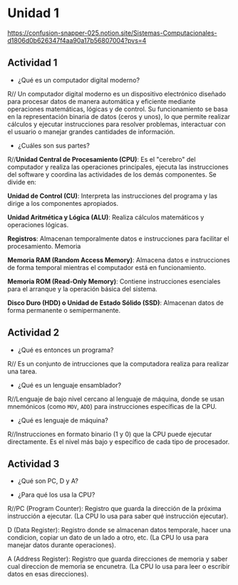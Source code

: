 # Unidad 1

https://confusion-snapper-025.notion.site/Sistemas-Computacionales-d1806d0b626347f4aa90a17b56807004?pvs=4

**Actividad 1**
---
- ¿Qué es un computador digital moderno?
  
R// Un computador digital moderno es un dispositivo electrónico diseñado para procesar datos de manera automática y eficiente mediante operaciones matemáticas, lógicas y de control. Su funcionamiento se basa en la representación binaria de datos (ceros y unos), lo que permite realizar cálculos y ejecutar instrucciones para resolver problemas, interactuar con el usuario o manejar grandes cantidades de información.

- ¿Cuáles son sus partes?
  
R//**Unidad Central de Procesamiento (CPU)**: Es el "cerebro" del computador y realiza las operaciones principales, ejecuta las instrucciones del software y coordina las actividades de los demás componentes. Se divide en:

**Unidad de Control (CU)**: Interpreta las instrucciones del programa y las dirige a los componentes apropiados.

**Unidad Aritmética y Lógica (ALU)**: Realiza cálculos matemáticos y operaciones lógicas.

**Registros**: Almacenan temporalmente datos e instrucciones para facilitar el procesamiento. Memoria

**Memoria RAM (Random Access Memory)**: Almacena datos e instrucciones de forma temporal mientras el computador está en funcionamiento.

**Memoria ROM (Read-Only Memory)**: Contiene instrucciones esenciales para el arranque y la operación básica del sistema.

**Disco Duro (HDD) o Unidad de Estado Sólido (SSD)**: Almacenan datos de forma permanente o semipermanente.

**Actividad 2**
---
- ¿Qué es entonces un programa?

R// Es un conjunto de intrucciones que la computadora realiza para realizar una tarea. 

- ¿Qué es un lenguaje ensamblador?

R//Lenguaje de bajo nivel cercano al lenguaje de máquina, donde se usan mnemónicos (como `MOV`, `ADD`) para instrucciones específicas de la CPU.

- ¿Qué es lenguaje de máquina?

R//Instrucciones en formato binario (1 y 0) que la CPU puede ejecutar directamente. Es el nivel más bajo y específico de cada tipo de procesador.

**Actividad 3**
---
- ¿Qué son PC, D y A?
  
- ¿Para qué los usa la CPU?

R//PC (Program Counter): Registro que guarda la dirección de la próxima instrucción a ejecutar. (La CPU lo usa para saber qué instrucción ejecutar).


D (Data Register): Registro donde se almacenan datos temporale, hacer una condicion, copiar un dato de un lado a otro, etc. (La CPU lo usa para manejar datos durante operaciones).


A (Address Register): Registro que guarda direcciones de memoria y saber cual direccion de memoria se encunetra. (La CPU lo usa para leer o escribir datos en esas direcciones).

